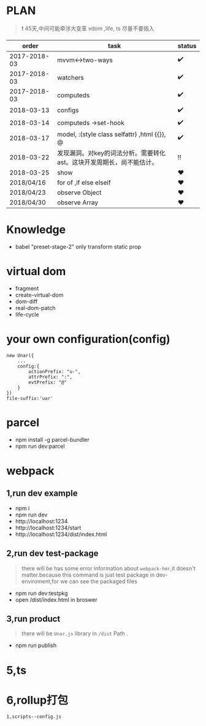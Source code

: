  
 
# PLAN
> :heavy_exclamation_mark: 45天,中间可能牵涉大变革 vdom ,life, ts 尽量不要插入

order | task | status
----  |----  | ---- 
2017-2018-03 | mvvm<->two-ways | :heavy_check_mark:
2017-2018-03 | watchers | :heavy_check_mark:
2017-2018-03 | computeds | :heavy_check_mark:
2018-03-13  | configs | :heavy_check_mark:
2018-03-14  | computeds ->set-hook  | :heavy_check_mark:
2018-03-17  | model, :(style class selfattr) ,html {{}}, @  | :heavy_check_mark: 
2018-03-22  | 发现漏洞。对key的词法分析。需要转化ast。这块开发周期长，尚不能估计。  | :bangbang:
2018-03-25  | show  | :hearts: 
2018/04/16  | for of ,if else elseif | :hearts: 
2018/04/23  | observe Object  | :hearts: 
2018/04/30 | observe Array  | :hearts: 
# Knowledge
+ babel "preset-stage-2" only transform static prop
# virtual dom
- fragment
- create-virtual-dom
- dom-diff
- real-dom-patch
- life-cycle
# your own configuration(config)
    new Unar({
        ...
        config:{
            actionPrefix: "u-",
            attrPrefix: ":",
            evtPrefix: "@"
        }
    })
    file-suffix:'uar'

# parcel
+ npm install -g parcel-bundler
+ npm run dev:parcel
# webpack
## 1,run dev example
+ npm i
+ npm run dev
+ http://localhost:1234 
+ http://localhost:1234/start
+ http://localhost:1234/dist/index.html
## 2,run dev test-package
> there will be has some error information about `webpack-hmr`,it doesn't matter.because this command is just test package  in dev-enviroment,for we can see the packaged files
+ npm run dev:testpkg
+ open /dist/index.html in broswer

## 3,run product
> there will be `Unar.js` library in `/dist` Path .
+ npm run publish

# 5,ts
# 6,rollup打包
    1,scripts--config.js

